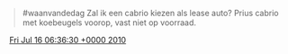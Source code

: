 > \#waanvandedag Zal ik een cabrio kiezen als lease auto? Prius cabrio met koebeugels voorop, vast niet op voorraad\.

<img src="../../media/tweet.ico" width="12" /> [Fri Jul 16 06:36:30 +0000 2010](https://twitter.com/DromerDenker/status/18665575509)